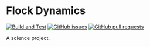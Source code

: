 # Flock Dynamics

[![Build and Test](https://github.com/nicolasbock/flock-dynamics/actions/workflows/test.yaml/badge.svg)](https://github.com/nicolasbock/flock-dynamics/actions/workflows/test.yaml)
[![GitHub issues](https://img.shields.io/github/issues-raw/nicolasbock/flock-dynamics)](https://github.com/nicolasbock/flock-dynamics/issues)
[![GitHub pull requests](https://img.shields.io/github/issues-pr/nicolasbock/flock-dynamics)](https://github.com/nicolasbock/flock-dynamics/pulls)

A science project.
